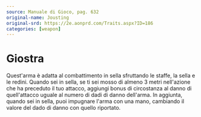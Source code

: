 ```yaml
---
source: Manuale di Gioco, pag. 632
original-name: Jousting
original-srd: https://2e.aonprd.com/Traits.aspx?ID=186
categories: [weapon]
---
```


# Giostra

Quest'arma è adatta al combattimento in sella sfruttando le staffe, la sella e
le redini. Quando sei in sella, se ti sei mosso di almeno 3 metri nell'azione
che ha preceduto il tuo attacco, aggiungi bonus di circostanza al danno di
quell'attacco uguale al numero di dadi di danno dell'arma. In aggiunta, quando
sei in sella, puoi impugnare l'arma con una mano, cambiando il valore del dado
di danno con quello riportato.
